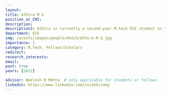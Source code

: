 ```yaml
---
layout: 
title: Athira M G
position_at_CNI: 
description: 
description2: Athira is currently a second-year M.tech ECE student in the ECE department at IISc. She completed her undergraduate from Government Engineering College, Thrissur. Before joining IISc, she worked as an Engineer at TATA Elxsi, Trivandrum. Currently, she is working on 5G RAN Slicing, where she focuses on minimizing inter-slice interference and implementing a resource allocation algorithm to efficiently allocate slices in 5G.
department: ECE
img: /assets/images/people/mtech/Athira M G.jpg
importance: 1
category: M.Tech. Fellows/Scholars
redirect: 
research_interests: 
email: 
past: true
years: [2022]

advisor: Neelesh B Mehta  # only applicable for students or fellows
linkedin: https://www.linkedin.com/in/athiramg
---
```

